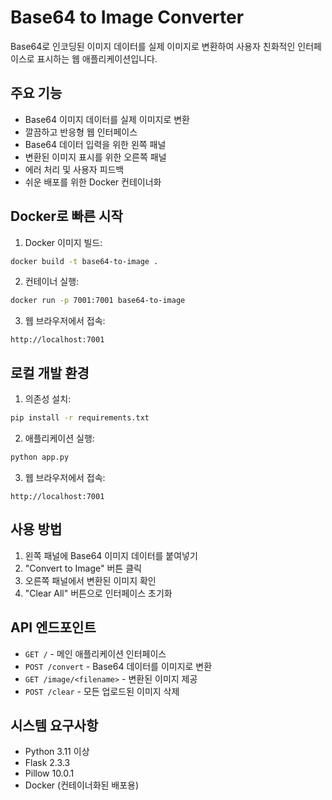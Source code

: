 # Base64 to Image Converter

Base64로 인코딩된 이미지 데이터를 실제 이미지로 변환하여 사용자 친화적인 인터페이스로 표시하는 웹 애플리케이션입니다.

## 주요 기능

- Base64 이미지 데이터를 실제 이미지로 변환
- 깔끔하고 반응형 웹 인터페이스
- Base64 데이터 입력을 위한 왼쪽 패널
- 변환된 이미지 표시를 위한 오른쪽 패널
- 에러 처리 및 사용자 피드백
- 쉬운 배포를 위한 Docker 컨테이너화

## Docker로 빠른 시작

1. Docker 이미지 빌드:
```bash
docker build -t base64-to-image .
```

2. 컨테이너 실행:
```bash
docker run -p 7001:7001 base64-to-image
```

3. 웹 브라우저에서 접속:
```
http://localhost:7001
```

## 로컬 개발 환경

1. 의존성 설치:
```bash
pip install -r requirements.txt
```

2. 애플리케이션 실행:
```bash
python app.py
```

3. 웹 브라우저에서 접속:
```
http://localhost:7001
```

## 사용 방법

1. 왼쪽 패널에 Base64 이미지 데이터를 붙여넣기
2. "Convert to Image" 버튼 클릭
3. 오른쪽 패널에서 변환된 이미지 확인
4. "Clear All" 버튼으로 인터페이스 초기화

## API 엔드포인트

- `GET /` - 메인 애플리케이션 인터페이스
- `POST /convert` - Base64 데이터를 이미지로 변환
- `GET /image/<filename>` - 변환된 이미지 제공
- `POST /clear` - 모든 업로드된 이미지 삭제

## 시스템 요구사항

- Python 3.11 이상
- Flask 2.3.3
- Pillow 10.0.1
- Docker (컨테이너화된 배포용)
